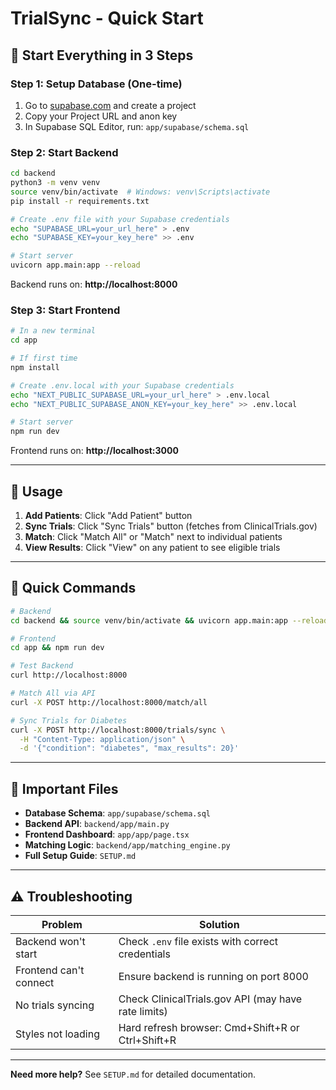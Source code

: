 # TrialSync - Quick Start

## 🚀 Start Everything in 3 Steps

### Step 1: Setup Database (One-time)

1. Go to [supabase.com](https://supabase.com) and create a project
2. Copy your Project URL and anon key
3. In Supabase SQL Editor, run: `app/supabase/schema.sql`

### Step 2: Start Backend

```bash
cd backend
python3 -m venv venv
source venv/bin/activate  # Windows: venv\Scripts\activate
pip install -r requirements.txt

# Create .env file with your Supabase credentials
echo "SUPABASE_URL=your_url_here" > .env
echo "SUPABASE_KEY=your_key_here" >> .env

# Start server
uvicorn app.main:app --reload
```

Backend runs on: **http://localhost:8000**

### Step 3: Start Frontend

```bash
# In a new terminal
cd app

# If first time
npm install

# Create .env.local with your Supabase credentials
echo "NEXT_PUBLIC_SUPABASE_URL=your_url_here" > .env.local
echo "NEXT_PUBLIC_SUPABASE_ANON_KEY=your_key_here" >> .env.local

# Start server
npm run dev
```

Frontend runs on: **http://localhost:3000**

---

## 🎯 Usage

1. **Add Patients**: Click "Add Patient" button
2. **Sync Trials**: Click "Sync Trials" button (fetches from ClinicalTrials.gov)
3. **Match**: Click "Match All" or "Match" next to individual patients
4. **View Results**: Click "View" on any patient to see eligible trials

---

## 🔧 Quick Commands

```bash
# Backend
cd backend && source venv/bin/activate && uvicorn app.main:app --reload

# Frontend
cd app && npm run dev

# Test Backend
curl http://localhost:8000

# Match All via API
curl -X POST http://localhost:8000/match/all

# Sync Trials for Diabetes
curl -X POST http://localhost:8000/trials/sync \
  -H "Content-Type: application/json" \
  -d '{"condition": "diabetes", "max_results": 20}'
```

---

## 📁 Important Files

- **Database Schema**: `app/supabase/schema.sql`
- **Backend API**: `backend/app/main.py`
- **Frontend Dashboard**: `app/app/page.tsx`
- **Matching Logic**: `backend/app/matching_engine.py`
- **Full Setup Guide**: `SETUP.md`

---

## ⚠️ Troubleshooting

| Problem | Solution |
|---------|----------|
| Backend won't start | Check `.env` file exists with correct credentials |
| Frontend can't connect | Ensure backend is running on port 8000 |
| No trials syncing | Check ClinicalTrials.gov API (may have rate limits) |
| Styles not loading | Hard refresh browser: Cmd+Shift+R or Ctrl+Shift+R |

---

**Need more help?** See `SETUP.md` for detailed documentation.

